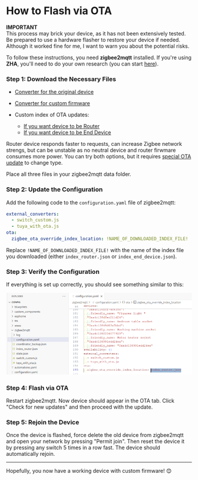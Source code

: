 # How to Flash via OTA  

**IMPORTANT**  
This process may brick your device, as it has not been extensively tested. Be prepared to use a hardware flasher to restore your device if needed. Although it worked fine for me, I want to warn you about the potential risks.  

To follow these instructions, you need **zigbee2mqtt** installed. If you're using **ZHA**, you'll need to do your own research (you can start [here](https://github.com/pvvx/ZigbeeTLc/issues/7)).  

### Step 1: Download the Necessary Files  
- [Converter for the original device](https://github.com/romasku/tuya-zigbee-switch/raw/refs/heads/main/zigbee2mqtt/converters_v1/tuya_with_ota.js)  
- [Converter for custom firmware](https://github.com/romasku/tuya-zigbee-switch/raw/refs/heads/main/zigbee2mqtt/converters_v1/switch_custom.js)  

- Custom index of OTA updates:
  * [If you want device to be Router](https://github.com/romasku/tuya-zigbee-switch/raw/refs/heads/main/zigbee2mqtt/ota/index_router.json)  
  * [If you want device to be End Device](https://github.com/romasku/tuya-zigbee-switch/raw/refs/heads/main/zigbee2mqtt/ota/index_end_device.json)  

Router device responds faster to requests, can increase Zigbee network strengs, but can be unstable as no neutral device and router firwmare consumes more power. You can try both options, but it requires [special OTA update](./change_device_type.md) to change type. 

Place all three files in your zigbee2mqtt data folder.  

### Step 2: Update the Configuration  

Add the following code to the `configuration.yaml` file of zigbee2mqtt:  

```yaml
external_converters:
  - switch_custom.js
  - tuya_with_ota.js
ota:
  zigbee_ota_override_index_location: !NAME_OF_DOWNLOADED_INDEX_FILE!
```

Replace `!NAME_OF_DOWNLOADED_INDEX_FILE!` with the name of the index file you downloaded (either `index_router.json` or `index_end_device.json`).

### Step 3: Verify the Configuration  

If everything is set up correctly, you should see something similar to this:  

![screen_ota_config](screen_ota_config.png)  

### Step 4: Flash via OTA

Restart zigbee2mqtt. Now device should appear in the OTA tab. Click "Check for new updates" and then proceed with the update.  


### Step 5: Rejoin the Device  

Once the device is flashed, force delete the old device from zigbee2mqtt and open your network by pressing "Permit join". Then reset the device it by pressing any switch 5 times in a row fast. The device should automatically rejoin.  

---

Hopefully, you now have a working device with custom firmware! 😊  